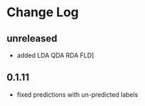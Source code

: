 # Change Log

## unreleased

- added LDA QDA RDA FLD]

## 0.1.11

- fixed predictions with un-predicted labels
